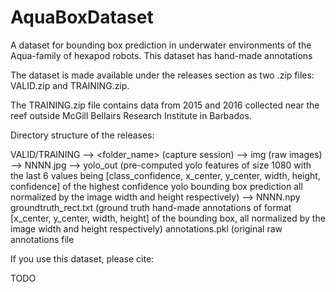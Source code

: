 # AquaBoxDataset 
A dataset for bounding box prediction in underwater environments of the Aqua-family of hexapod robots. This dataset has hand-made annotations 

The dataset is made available under the releases section as two .zip files: VALID.zip and TRAINING.zip. 

The TRAINING.zip file contains data from 2015 and 2016 collected near the reef outside McGill Bellairs Research Institute in Barbados.

Directory structure of the releases:

VALID/TRAINING
    --> <folder_name> (capture session)
        --> img (raw images)
            --> NNNN.jpg
        --> yolo_out (pre-computed yolo features of size 1080 with the last 6 values being [class_confidence, x_center, y_center, width, height, confidence] of the highest confidence yolo bounding box prediction all normalized by the image width and height respectively)
            --> NNNN.npy
        groundtruth_rect.txt (ground truth hand-made annotations of format [x_center, y_center, width, height] of the bounding box, all normalized by the image width and height respectively)
        annotations.pkl (original raw annotations file
        
        
        
If you use this dataset, please cite:

TODO
